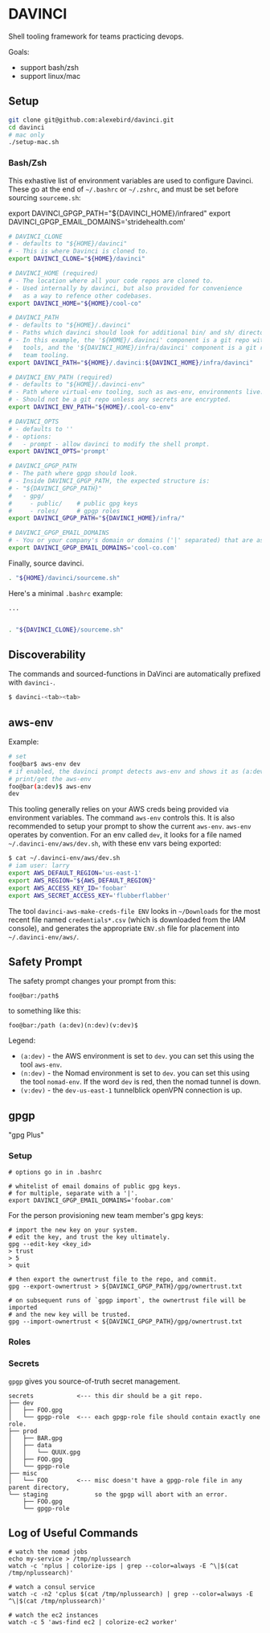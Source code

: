 DAVINCI
======

Shell tooling framework for teams practicing devops.

Goals:

- support bash/zsh
- support linux/mac

Setup
-----

```bash
git clone git@github.com:alexebird/davinci.git
cd davinci
# mac only
./setup-mac.sh
```

### Bash/Zsh

This exhastive list of environment variables are used to configure
Davinci. These go at the end of `~/.bashrc` or `~/.zshrc`, and must
be set before sourcing `sourceme.sh`:


export DAVINCI_GPGP_PATH="${DAVINCI_HOME}/infrared"
export DAVINCI_GPGP_EMAIL_DOMAINS='stridehealth.com'

```bash
# DAVINCI_CLONE
# - defaults to "${HOME}/davinci"
# - This is where Davinci is cloned to.
export DAVINCI_CLONE="${HOME}/davinci"
```

```bash
# DAVINCI_HOME (required)
# - The location where all your code repos are cloned to.
# - Used internally by davinci, but also provided for convenience
#   as a way to refence other codebases.
export DAVINCI_HOME="${HOME}/cool-co"
```

```bash
# DAVINCI_PATH
# - defaults to "${HOME}/.davinci"
# - Paths which davinci should look for additional bin/ and sh/ directories.
# - In this example, the '${HOME}/.davinci' component is a git repo with personal
#   tools, and the '${DAVINCI_HOME}/infra/davinci' component is a git repo with
#   team tooling.
export DAVINCI_PATH="${HOME}/.davinci:${DAVINCI_HOME}/infra/davinci"
```

```bash
# DAVINCI_ENV_PATH (required)
# - defaults to "${HOME}/.davinci-env"
# - Path where virtual-env tooling, such as aws-env, environments live.
# - Should not be a git repo unless any secrets are encrypted.
export DAVINCI_ENV_PATH="${HOME}/.cool-co-env"
```

```bash
# DAVINCI_OPTS
# - defaults to ''
# - options:
#   - prompt - allow davinci to modify the shell prompt.
export DAVINCI_OPTS='prompt'
```

```bash
# DAVINCI_GPGP_PATH
# - The path where gpgp should look.
# - Inside DAVINCI_GPGP_PATH, the expected structure is:
# - "${DAVINCI_GPGP_PATH}"
#   - gpg/
#     - public/    # public gpg keys
#     - roles/     # gpgp roles
export DAVINCI_GPGP_PATH="${DAVINCI_HOME}/infra/"
```

```bash
# DAVINCI_GPGP_EMAIL_DOMAINS
# - You or your company's domain or domains ('|' separated) that are associated with gpg public keys.
export DAVINCI_GPGP_EMAIL_DOMAINS='cool-co.com'
```

Finally, source davinci.

```bash
. "${HOME}/davinci/sourceme.sh"
```

Here's a minimal `.bashrc` example:

```bash
...


. "${DAVINCI_CLONE}/sourceme.sh"
```

Discoverability
---------------

The commands and sourced-functions in DaVinci are automatically prefixed with `davinci-`.

```bash
$ davinci-<tab><tab>
```

aws-env
-------

Example:

```bash
# set
foo@bar$ aws-env dev
# if enabled, the davinci prompt detects aws-env and shows it as (a:dev)
# print/get the aws-env
foo@bar(a:dev)$ aws-env
dev
```

This tooling generally relies on your AWS creds being provided via environment
variables. The command `aws-env` controls this. It is also recommended to setup
your prompt to show the current `aws-env`. `aws-env` operates by convention.
For an env called `dev`, it looks for a file named `~/.davinci-env/aws/dev.sh`,
with these env vars being exported:

```bash
$ cat ~/.davinci-env/aws/dev.sh
# iam user: larry
export AWS_DEFAULT_REGION='us-east-1'
export AWS_REGION="${AWS_DEFAULT_REGION}"
export AWS_ACCESS_KEY_ID='foobar'
export AWS_SECRET_ACCESS_KEY='flubberflabber'
```

The tool `davinci-aws-make-creds-file ENV` looks in `~/Downloads` for the most recent
file named `credentials*.csv` (which is downloaded from the IAM console), and generates
the appropriate `ENV.sh` file for placement into `~/.davinci-env/aws/`.

Safety Prompt
-------------

The safety prompt changes your prompt from this:

```
foo@bar:/path$
```

to something like this:

```
foo@bar:/path (a:dev)(n:dev)(v:dev)$
```

Legend:

- `(a:dev)` - the AWS environment is set to `dev`. you can set this using the tool `aws-env`.
- `(n:dev)` - the Nomad environment is set to `dev`. you can set this using the tool `nomad-env`. If the word `dev` is red, then the nomad tunnel is down.
- `(v:dev)` - the `dev-us-east-1` tunnelblick openVPN connection is up.

gpgp
----

"gpg Plus"

### Setup

```
# options go in in .bashrc

# whitelist of email domains of public gpg keys.
# for multiple, separate with a '|'.
export DAVINCI_GPGP_EMAIL_DOMAINS='foobar.com'
```

For the person provisioning new team member's gpg keys:

```
# import the new key on your system.
# edit the key, and trust the key ultimately.
gpg --edit-key <key_id>
> trust
> 5
> quit

# then export the ownertrust file to the repo, and commit.
gpg --export-ownertrust > ${DAVINCI_GPGP_PATH}/gpg/ownertrust.txt

# on subsequent runs of `gpgp import`, the ownertrust file will be imported
# and the new key will be trusted.
gpg --import-ownertrust < ${DAVINCI_GPGP_PATH}/gpg/ownertrust.txt
```

### Roles

### Secrets

`gpgp` gives you source-of-truth secret management.

```
secrets            <--- this dir should be a git repo.
├── dev
│   ├── FOO.gpg
│   └── gpgp-role  <--- each gpgp-role file should contain exactly one role.
├── prod
│   ├── BAR.gpg
│   ├── data
│   │   └── QUUX.gpg
│   ├── FOO.gpg
│   └── gpgp-role
├── misc
│   └── FOO        <--- misc doesn't have a gpgp-role file in any parent directory,
└── staging             so the gpgp will abort with an error.
    ├── FOO.gpg
    └── gpgp-role
```


Log of Useful Commands
----------------------

```
# watch the nomad jobs
echo my-service > /tmp/nplussearch
watch -c 'nplus | colorize-ips | grep --color=always -E ^\|$(cat /tmp/nplussearch)'

# watch a consul service
watch -c -n2 'cplus $(cat /tmp/nplussearch) | grep --color=always -E ^\|$(cat /tmp/nplussearch)'

# watch the ec2 instances
watch -c 5 'aws-find ec2 | colorize-ec2 worker'
```
